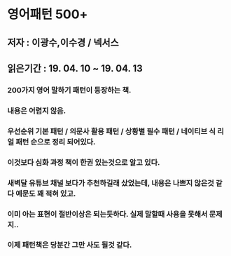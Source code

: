 # 영어패턴 500+

## 저자 : 이광수,이수경 / 넥서스

## 읽은기간 : 19. 04. 10 ~ 19. 04. 13

### 200가지 영어 말하기 패턴이 등장하는 책.

### 내용은 어렵지 않음.

### 우선순위 기본 패턴 / 의문사 활용 패턴 / 상황별 필수 패턴 / 네이티브 식 리얼 패턴 순으로 정리 되어있다.

### 이것보다 심화 과정 책이 한권 있는것으로 알고 있다.

### 새벽달 유튜브 채널 보다가 추천하길래 샀었는데, 내용은 나쁘지 않은것 같다 예문도 꽤 적혀 있고.

### 이미 아는 표현이 절반이상은 되는듯하다. 실제 말할때 사용을 못해서 문제지..

### 이제 패턴책은 당분간 그만 사도 될것 같다.



